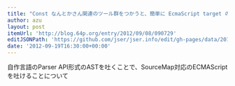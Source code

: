 ```yaml
---
title: "Const なんとかさん関連のツール群をつかうと、簡単に EcmaScript target の言語をつくれる! - tokuhirom's blog."
author: azu
layout: post
itemUrl: 'http://blog.64p.org/entry/2012/09/08/090729'
editJSONPath: 'https://github.com/jser/jser.info/edit/gh-pages/data/2012/09/index.json'
date: '2012-09-19T16:30:00+00:00'
---
```

自作言語のParser API形式のASTを吐くことで、SourceMap対応のECMAScriptを吐けることについて
